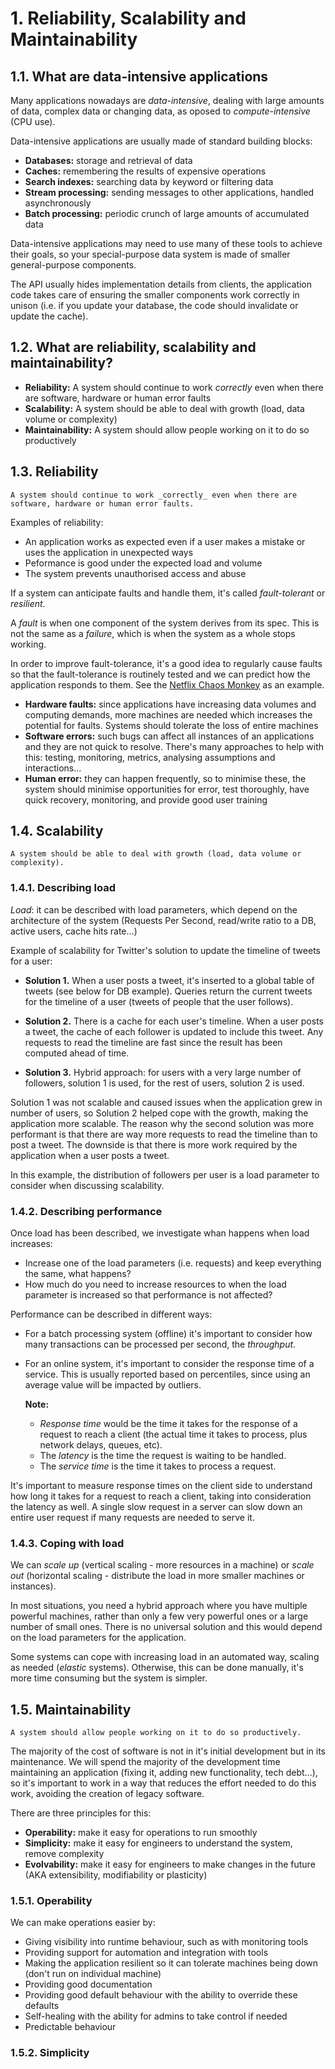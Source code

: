 # 1. Reliability, Scalability and Maintainability


## 1.1. What are data-intensive applications

Many applications nowadays are _data-intensive_, dealing with large amounts of data, complex data or changing data, as oposed to _compute-intensive_ (CPU use).

Data-intensive applications are usually made of standard building blocks:

* __Databases:__ storage and retrieval of data
* __Caches:__ remembering the results of expensive operations
* __Search indexes:__ searching data by keyword or filtering data
* __Stream processing:__ sending messages to other applications, handled asynchronously
* __Batch processing:__ periodic crunch of large amounts of accumulated data

Data-intensive applications may need to use many of these tools to achieve their goals, so your special-purpose data system is made of smaller general-purpose components.

The API usually hides implementation details from clients, the application code takes care of ensuring the smaller components work correctly in unison (i.e. if you update your database, the code should invalidate or update the cache).


## 1.2. What are reliability, scalability and maintainability?

* __Reliability:__ A system should continue to work _correctly_ even when there are software, hardware or human error faults
* __Scalability:__ A system should be able to deal with growth (load, data volume or complexity)
* __Maintainability:__ A system should allow people working on it to do so productively


## 1.3. Reliability

    A system should continue to work _correctly_ even when there are software, hardware or human error faults.

Examples of reliability:

* An application works as expected even if a user makes a mistake or uses the application in unexpected ways
* Peformance is good under the expected load and volume
* The system prevents unauthorised access and abuse

If a system can anticipate faults and handle them, it's called _fault-tolerant_ or _resilient_.

A _fault_ is when one component of the system derives from its spec. This is not the same as a _failure_, which is when the system as a whole stops working.

In order to improve fault-tolerance, it's a good idea to regularly cause faults so that the fault-tolerance is routinely tested and we can predict how the application responds to them. See the [Netflix Chaos Monkey](https://netflix.github.io/chaosmonkey/) as an example.


* __Hardware faults:__ since applications have increasing data volumes and computing demands, more machines are needed which increases the potential for faults. Systems should tolerate the loss of entire machines
* __Software errors:__ such bugs can affect all instances of an applications and they are not quick to resolve. There's many approaches to help with this: testing, monitoring, metrics, analysing assumptions and interactions...
* __Human error:__ they can happen frequently, so to minimise these, the system should minimise opportunities for error, test thoroughly, have quick recovery, monitoring, and provide good user training


## 1.4. Scalability

    A system should be able to deal with growth (load, data volume or complexity).


### 1.4.1. Describing load

_Load_: it can be described with load parameters, which depend on the architecture of the system (Requests Per Second, read/write ratio to a DB, active users, cache hits rate...)

Example of scalability for Twitter's solution to update the timeline of tweets for a user:

* __Solution 1.__ When a user posts a tweet, it's inserted to a global table of tweets (see below for DB example). Queries return the current tweets for the timeline of a user (tweets of people that the user follows).

* __Solution 2.__ There is a cache for each user's timeline. When a user posts a tweet, the cache of each follower is updated to include this tweet. Any requests to read the timeline are fast since the result has been computed ahead of time.

* __Solution 3.__ Hybrid approach: for users with a very large number of followers, solution 1 is used, for the rest of users, solution 2 is used.

Solution 1 was not scalable and caused issues when the application grew in number of users, so Solution 2 helped cope with the growth, making the application more scalable. The reason why the second solution was more performant is that there are way more requests to read the timeline than to post a tweet. The downside is that there is more work required by the application when a user posts a tweet.

In this example, the distribution of followers per user is a load parameter to consider when discussing scalability.


### 1.4.2. Describing performance

Once load has been described, we investigate whan happens when load increases:

- Increase one of the load parameters (i.e. requests) and keep everything the same, what happens?
- How much do you need to increase resources to when the load parameter is increased so that performance is not affected?

Performance can be described in different ways:

* For a batch processing system (offline) it's important to consider how many transactions can be processed per second, the _throughput_.
* For an online system, it's important to consider the response time of a service. This is usually reported based on percentiles, since using an average value will be impacted by outliers.

    __Note:__
    - _Response time_ would be the time it takes for the response of a request to reach a client (the actual time it takes to process, plus network delays, queues, etc).
    - The _latency_ is the time the request is waiting to be handled.
    - The _service time_ is the time it takes to process a request.
 
It's important to measure response times on the client side to understand how long it takes for a request to reach a client, taking into consideration the latency as well.
A single slow request in a server can slow down an entire user request if many requests are needed to serve it.


### 1.4.3. Coping with load

We can _scale up_ (vertical scaling - more resources in a machine) or _scale out_ (horizontal scaling - distribute the load in more smaller machines or instances).

In most situations, you need a hybrid approach where you have multiple powerful machines, rather than only a few very powerful ones or a large number of small ones. There is no universal solution and this would depend on the load parameters for the application.

Some systems can cope with increasing load in an automated way, scaling as needed (_elastic_ systems). Otherwise, this can be done manually, it's more time consuming but the system is simpler.


## 1.5. Maintainability

    A system should allow people working on it to do so productively.

The majority of the cost of software is not in it's initial development but in its maintenance. We will spend the majority of the development time maintaining an application (fixing it, adding new functionality, tech debt...), so it's important to work in a way that reduces the effort needed to do this work, avoiding the creation of legacy software.

There are three principles for this:

* __Operability:__ make it easy for operations to run smoothly
* __Simplicity:__ make it easy for engineers to understand the system, remove complexity
* __Evolvability:__ make it easy for engineers to make changes in the future (AKA extensibility, modifiability or plasticity)


### 1.5.1. Operability

We can make operations easier by:

- Giving visibility into runtime behaviour, such as with monitoring tools
- Providing support for automation and integration with tools
- Making the application resilient so it can tolerate machines being down (don't run on individual machine)
- Providing good documentation
- Providing good default behaviour with the ability to override these defaults
- Self-healing with the ability for admins to take control if needed
- Predictable behaviour


### 1.5.2. Simplicity

